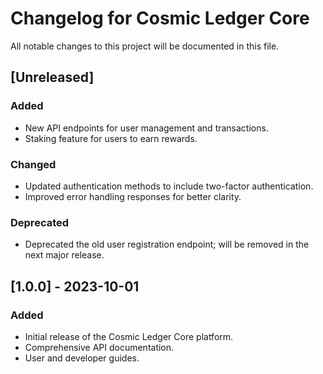 # Changelog for Cosmic Ledger Core

All notable changes to this project will be documented in this file.

## [Unreleased]

### Added
- New API endpoints for user management and transactions.
- Staking feature for users to earn rewards.

### Changed
- Updated authentication methods to include two-factor authentication.
- Improved error handling responses for better clarity.

### Deprecated
- Deprecated the old user registration endpoint; will be removed in the next major release.

## [1.0.0] - 2023-10-01

### Added
- Initial release of the Cosmic Ledger Core platform.
- Comprehensive API documentation.
- User and developer guides.
